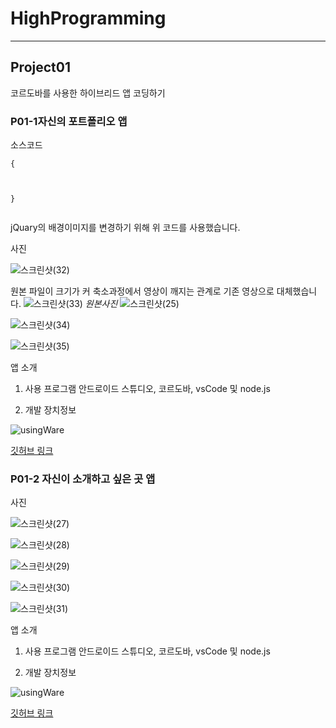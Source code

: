 # HighProgramming
***
## Project01
코르도바를 사용한 하이브리드 앱 코딩하기

### P01-1자신의 포트폴리오 앱
소스코드
<pre><code>{
    <style>
        .header {
            background-image: url("./bg.jpg");
        }
    </style>
}</code></pre>
jQuary의 배경이미지를 변경하기 위해 위 코드를 사용했습니다.
    
사진



![스크린샷(32)](https://user-images.githubusercontent.com/35947698/228179117-d48fa66b-8c24-41da-899a-2b1d991aafee.png)



원본 파일이 크기가 커 축소과정에서 영상이 깨지는 관계로 기존 영상으로 대체했습니다.
![스크린샷(33)](https://user-images.githubusercontent.com/35947698/228179125-f72587bb-b9a4-4813-b29d-85ac58436a20.png)
*원본사진*
![스크린샷(25)](https://user-images.githubusercontent.com/35947698/228150283-c5f2da7a-208a-452d-9f61-33c40f21247e.png)



![스크린샷(34)](https://user-images.githubusercontent.com/35947698/228179129-2deb5d25-8395-4a42-8fc8-08376f8feb62.png)



![스크린샷(35)](https://user-images.githubusercontent.com/35947698/228179130-24eaccfc-6ed5-4d03-9137-38e43b896d52.png)



앱 소개
1. 사용 프로그램
안드로이드 스튜디오, 코르도바, vsCode 및 node.js



2. 개발 장치정보

![usingWare](https://user-images.githubusercontent.com/35947698/228160573-805c533b-e6bc-4173-94c3-98420c51c2dc.png)



[깃허브 링크](https://github.com/2018130/HighProgramming/tree/main/www)



### P01-2 자신이 소개하고 싶은 곳 앱
사진



![스크린샷(27)](https://user-images.githubusercontent.com/35947698/228180286-8e09c349-ca51-4bc3-97de-1ebc83001a32.png)



![스크린샷(28)](https://user-images.githubusercontent.com/35947698/228180294-b7853a89-5b44-452a-8963-1fb4faa4a61b.png)



![스크린샷(29)](https://user-images.githubusercontent.com/35947698/228180300-58c2eb60-abba-4f24-9fc7-b528ad91800b.png)



![스크린샷(30)](https://user-images.githubusercontent.com/35947698/228180306-737e362a-69fc-450a-a8ba-b041a897074d.png)



![스크린샷(31)](https://user-images.githubusercontent.com/35947698/228180309-9f05493e-fd40-4591-be63-2dca9c9c7173.png)



앱 소개
1. 사용 프로그램
안드로이드 스튜디오, 코르도바, vsCode 및 node.js



2. 개발 장치정보

![usingWare](https://user-images.githubusercontent.com/35947698/228160573-805c533b-e6bc-4173-94c3-98420c51c2dc.png)



[깃허브 링크](https://github.com/2018130/HighProgramming/tree/main/www)
